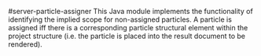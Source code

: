 #server-particle-assigner
This Java module implements the functionality of identifying the implied scope for non-assigned particles.
A particle is assigned iff there is a corresponding particle structural element within the project structure (i.e. the particle is placed into the result document to be rendered).
